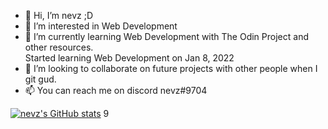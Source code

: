 - 👋 Hi, I’m nevz ;D
- 👀 I’m interested in Web Development
- 🌱 I’m currently learning Web Development with The Odin Project and other resources.  
Started learning Web Development on Jan 8, 2022
- 💞️ I’m looking to collaborate on future projects with other people when I git gud.
- 📫 You can reach me on discord nevz#9704


[![nevz's GitHub stats](https://github-readme-stats.vercel.app/api?username=nevz9&theme=bear)](https://github.com/nevz9/github-readme-stats)
9

